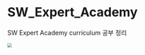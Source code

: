 # SW_Expert_Academy
SW Expert Academy curriculum 공부 정리

<img src="C:\Users\sw\Documents\SW_Expert_Academy\main.PNG" style="zoom:60%;" />